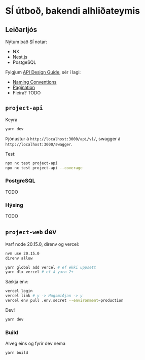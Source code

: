 # SÍ útboð, bakendi alhliðateymis

## Leiðarljós

Nýtum það SÍ notar:

- NX
- Nest.js
- PostgeSQL

Fylgjum [API Design Guide](https://docs.devland.is/technical-overview/api-design-guide), sér í lagi:

- [Naming Conventions](https://docs.devland.is/technical-overview/api-design-guide/naming-conventions)
- [Pagination](https://docs.devland.is/technical-overview/api-design-guide/pagination)
- Fleira? TODO

## `project-api`

Keyra

```bash
yarn dev
```

Þjónustur á `http://localhost:3000/api/v1/`, swagger á `http://localhost:3000/swagger`.

Test:

```bash
npx nx test project-api
npx nx test project-api --coverage
```

### PostgreSQL

TODO

### Hýsing

TODO

## `project-web` dev

Þarf node 20.15.0, direnv og vercel:

```bash
nvm use 20.15.0
direnv allow

yarn global add vercel # ef ekki uppsett
yarn dlx vercel # ef á yarn 2+
```

Sækja env:

```bash
vercel login
vercel link # y -> Hugsmiðjan -> y
vercel env pull .env.secret --environment=production
```

Dev!

```bash
yarn dev
```

### Build

Alveg eins og fyrir dev nema

```bash
yarn build
```
